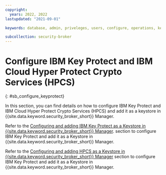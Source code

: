 ```yaml
---
copyright:
  years: 2022, 2022
lastupdated: "2021-09-01"

keywords: database, admin, priveleges, users, configure, operations, keyprotect

subcollection: security-broker
---
```


# Configure IBM Key Protect and IBM Cloud Hyper Protect Crypto Services (HPCS)
{: #sb_configure_keyprotect}

In this section, you can find details on how to configure IBM Key Protect and IBM Cloud Hyper Protect Crypto Services (HPCS) and add it as a keystore in {{site.data.keyword.security_broker_short}} Manager.

Refer to the [Configuring and adding IBM Key Protect as a Keystore in {{site.data.keyword.security_broker_short}} Manager](/docs/security-broker?topic=security-broker-sb_ibm_keyprotect). section to configure IBM Key Protect and add it as a Keystore in {{site.data.keyword.security_broker_short}} Manager.

Refer to the [Configuring and adding HPCS as a Keystore in {{site.data.keyword.security_broker_short}} Manager](/docs/security-broker?topic=security-broker-sb_hpcs) section to configure IBM Key Protect and add it as a Keystore in {{site.data.keyword.security_broker_short}} Manager.


